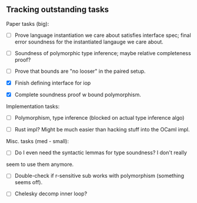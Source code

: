 ## Tracking outstanding tasks

Paper tasks (big):
- [ ] Prove language instantiation we care about satisfies interface spec; final
error soundness for the instantiated langauge we care about.

- [ ] Soundness of polymorphic type inference; maybe relative completeness
proof?

- [ ] Prove that bounds are "no looser" in the paired setup.

- [x] Finish defining interface for iop

- [x] Complete soundness proof w bound polymorphism.

Implementation tasks:

- [ ] Polymorphism, type inference (blocked on actual type inference algo) 

- [ ] Rust impl? Might be much easier than hacking stuff into the OCaml impl.

Misc. tasks (med - small):

- [ ] Do I even need the syntactic lemmas for type soundness? I don't really

seem to use them anymore.
- [ ] Double-check if r-sensitive sub works with polymorphism (something seems
off).

- [ ] Chelesky decomp inner loop?
